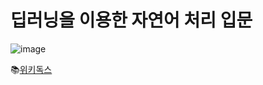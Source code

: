 # 딥러닝을 이용한 자연어 처리 입문

![image](https://user-images.githubusercontent.com/85726134/135409782-5c91068e-9714-4fcc-8bd4-7d36b2ae0f1b.png)

📚[위키독스](https://wikidocs.net/book/2155)

